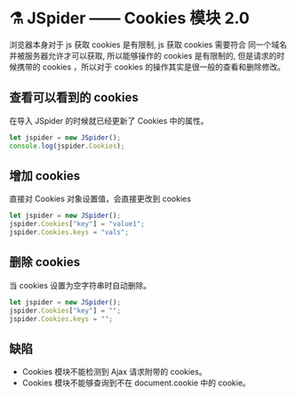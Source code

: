 # :alembic:​ JSpider —— Cookies 模块 2.0

浏览器本身对于 js 获取 cookies 是有限制, js 获取 cookies 需要符合 同一个域名并被服务器允许才可以获取, 所以能够操作的 cookies 是有限制的, 但是请求的时候携带的 cookies ，所以对于 cookies 的操作其实是很一般的查看和删除修改。

## 查看可以看到的 cookies

在导入 JSpider 的时候就已经更新了 Cookies 中的属性。

```js
let jspider = new JSpider();
console.log(jspider.Cookies);
```

## 增加 cookies

直接对 Cookies 对象设置值，会直接更改到 cookies

```js
let jspider = new JSpider();
jspider.Cookies["key"] = "value1";
jspider.Cookies.keys = "vals";
```

## 删除 cookies

当 cookies 设置为空字符串时自动删除。

```js
let jspider = new JSpider();
jspider.Cookies["key"] = "";
jspider.Cookies.keys = "";
```

## 缺陷

-   Cookies 模块不能检测到 Ajax 请求附带的 cookies。
-   Cookies 模块不能够查询到不在 document.cookie 中的 cookie。

